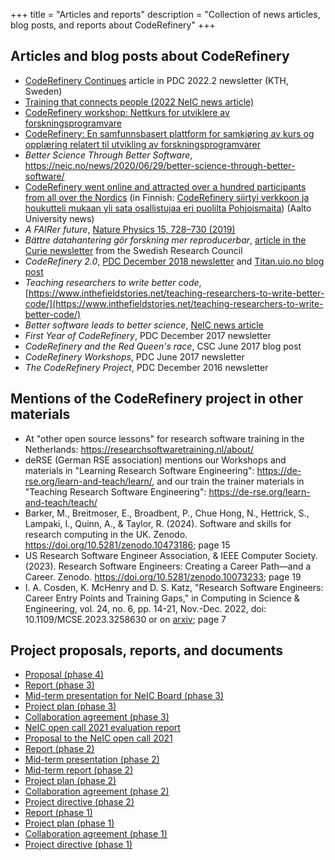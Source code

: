 +++
title = "Articles and reports"
description = "Collection of news articles, blog posts, and reports about CodeRefinery"
+++

## Articles and blog posts about CodeRefinery

- [CodeRefinery
  Continues](https://www.pdc.kth.se/about/publications/pdc-newsletter-2022-no-2/coderefinery-continues-1.1208794)
  article in PDC 2022.2 newsletter (KTH, Sweden)
- [Training that connects people (2022 NeIC news article)](https://neic.no/news/2022/09/15/sixth-success-story/)
- [CodeRefinery workshop: Nettkurs for utviklere av forskningsprogramvare](https://www.usit.uio.no/om/organisasjon/itf/ds/task/task-bloggen/coderefinery-workshop.html)
- [CodeRefinery: En samfunnsbasert plattform for samkjøring av kurs og opplæring relatert til utvikling av forskningsprogramvarer](https://www.usit.uio.no/om/organisasjon/itf/ds/task/task-bloggen/coderefinery-samfunn.html)
- *Better Science Through Better Software*, <https://neic.no/news/2020/06/29/better-science-through-better-software/>
- [CodeRefinery went online and attracted over a hundred participants
  from all over the
  Nordics](https://www.aalto.fi/en/news/coderefinery-went-online-and-attracted-over-a-hundred-participants-from-all-over-the-nordics)
  (in Finnish: [CodeRefinery siirtyi verkkoon ja houkutteli mukaan yli
  sata osallistujaa eri puolilta
  Pohjoismaita](https://www.aalto.fi/fi/uutiset/coderefinery-siirtyi-verkkoon-ja-houkutteli-mukaan-yli-sata-osallistujaa-eri-puolilta))
  (Aalto University news)
- *A FAIRer future*, [Nature Physics 15, 728–730 (2019)](https://doi.org/10.1038/s41567-019-0624-3)
- *Bättre datahantering gör forskning mer reproducerbar*, [article in the Curie newsletter](https://www.tidningencurie.se/nyheter/2019/04/23/battre-datahantering-gor-forskning-mer-reproducerbar/) from the Swedish Research Council
- *CodeRefinery 2.0*, [PDC December 2018 newsletter](https://www.kth.se/polopoly_fs/1.865417.1600689934!/Newsletter2018-2-final-lres.pdf) and [Titan.uio.no blog post](https://www.titan.uio.no/blogg/forskerbloggen/2018/coderefinery-20.html)
- *Teaching researchers to write better code*, [https://www.inthefieldstories.net/teaching-researchers-to-write-better-code/](https://www.inthefieldstories.net/teaching-researchers-to-write-better-code/)
- *Better software leads to better science*, [NeIC news article](https://neic.no/news/2017/03/15/better-software-leads-to-better-science/)
- *First Year of CodeRefinery*, PDC December 2017 newsletter
- *CodeRefinery and the Red Queen's race*, CSC June 2017 blog post
- *CodeRefinery Workshops*, PDC June 2017 newsletter
- *The CodeRefinery Project*, PDC December 2016 newsletter


## Mentions of the CodeRefinery project in other materials

- At "other open source lessons" for research software training in the Netherlands: <https://researchsoftwaretraining.nl/about/>
- deRSE (German RSE association) mentions our Workshops and materials in "Learning Research Software Engineering": <https://de-rse.org/learn-and-teach/learn/>, and our train the trainer materials in "Teaching Research Software Engineering": <https://de-rse.org/learn-and-teach/teach/>
- Barker, M., Breitmoser, E., Broadbent, P., Chue Hong, N., Hettrick, S., Lampaki, I., Quinn, A., & Taylor, R. (2024). Software and skills for research computing in the UK. Zenodo. https://doi.org/10.5281/zenodo.10473186; page 15
- US Research Software Engineer Association, & IEEE Computer Society. (2023). Research Software Engineers: Creating a Career Path—and a Career. Zenodo. https://doi.org/10.5281/zenodo.10073233; page 19
-  I. A. Cosden, K. McHenry and D. S. Katz, "Research Software Engineers: Career Entry Points and Training Gaps," in Computing in Science & Engineering, vol. 24, no. 6, pp. 14-21, Nov.-Dec. 2022, doi: 10.1109/MCSE.2023.3258630 or on [arxiv](https://arxiv.org/pdf/2210.04275.pdf); page 7




## Project proposals, reports, and documents

- [Proposal (phase 4)](phase-4-proposal.pdf)
- [Report (phase 3)](phase-3-report.pdf)
- [Mid-term presentation for NeIC Board (phase 3)](https://zenodo.org/records/10388062) 
- [Project plan (phase 3)](phase-3-project-plan.pdf)
- [Collaboration agreement (phase 3)](phase-3-collaboration-agreement.pdf)
- [NeIC open call 2021 evaluation report](open-call-2021-evaluation.pdf)
- [Proposal to the NeIC open call 2021](open-call-2021-proposal.pdf)
- [Report (phase 2)](phase-2-report.pdf)
- [Mid-term presentation (phase 2)](https://cicero.xyz/v3/remark/0.14.0/github.com/coderefinery/reports/main/mid-term.md/)
- [Mid-term report (phase 2)](phase-2-mid-term-report.pdf)
- [Project plan (phase 2)](phase-2-project-plan.pdf)
- [Collaboration agreement (phase 2)](phase-2-collaboration-agreement.pdf)
- [Project directive (phase 2)](phase-2-project-directive.pdf)
- [Report (phase 1)](phase-1-report.pdf)
- [Project plan (phase 1)](phase-1-project-plan-v1.0.pdf)
- [Collaboration agreement (phase 1)](phase-1-collaboration-agreement.pdf)
- [Project directive (phase 1)](phase-1-project-directive.pdf)
